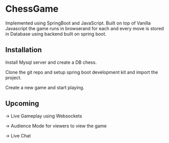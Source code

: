 # ChessGame

Implemented using SpringBoot and JavaScript. Built on top of Vanilla Javascript the game runs in browserand for each
and every move is stored in Database using backend built on spring boot.

## Installation 

Install Mysql server and create a DB chess.

Clone the git repo and setup spring boot development kit and import the project.

Create a new game and start playing.

## Upcoming

-> Live Gameplay using Websockets

-> Audience Mode for viewers to view the game

-> Live Chat
